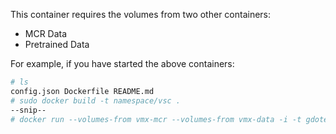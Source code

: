This container requires the volumes from two other containers:

  - MCR Data
  - Pretrained Data

For example, if you have started the above containers:
```bash
# ls
config.json Dockerfile README.md
# sudo docker build -t namespace/vsc .
--snip--
# docker run --volumes-from vmx-mcr --volumes-from vmx-data -i -t gdoteof/vsc
```
